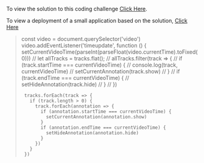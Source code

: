 To view the solution to this coding challenge [Click Here](https://github.com/SoftwareShean/Protatonna/blob/main/src/components/Player/Player.jsx).

To view a deployment of a small application based on the solution, [Click Here](https://newsela-challenge.netlify.app/)

>const video = document.querySelector('video')
>    video.addEventListener('timeupdate', function () {
>      setCurrentVideoTime(parseInt(parseFloat(video.currentTime).toFixed(0)))
>      // let allTracks = tracks.flat();
>      // allTracks.filter(track => {
>      //   if (track.startTime === currentVideoTime) {
>      //     console.log(track, currentVideoTime)
>      //     setCurrentAnnotation(track.show)
>      //   }
>      //   if (track.endTime === currentVideoTime) {
>      //     setHideAnnotation(track.hide)
>      //   }
>      // })
>
>      tracks.forEach(track => {
>        if (track.length > 0) {
>          track.forEach(annotation => {
>            if (annotation.startTime === currentVideoTime) {
>              setCurrentAnnotation(annotation.show)
>            }
>            if (annotation.endTime === currentVideoTime) {
>              setHideAnnotation(annotation.hide)
>            }
>          })
>        }
>      })
